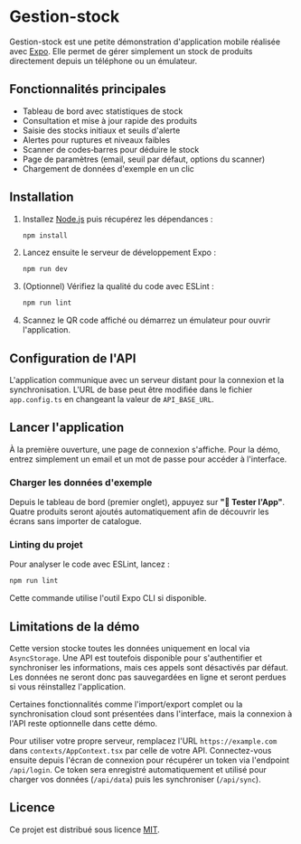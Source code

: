 # Gestion-stock

Gestion-stock est une petite démonstration d'application mobile réalisée avec [Expo](https://expo.dev/). Elle permet de gérer simplement un stock de produits directement depuis un téléphone ou un émulateur.

## Fonctionnalités principales

- Tableau de bord avec statistiques de stock
- Consultation et mise à jour rapide des produits
- Saisie des stocks initiaux et seuils d'alerte
- Alertes pour ruptures et niveaux faibles
- Scanner de codes‑barres pour déduire le stock
- Page de paramètres (email, seuil par défaut, options du scanner)
- Chargement de données d'exemple en un clic

## Installation

1. Installez [Node.js](https://nodejs.org/) puis récupérez les dépendances :
   ```bash
   npm install
   ```
2. Lancez ensuite le serveur de développement Expo :
   ```bash
   npm run dev
   ```
3. (Optionnel) Vérifiez la qualité du code avec ESLint :
   ```bash
   npm run lint
   ```

3. Scannez le QR code affiché ou démarrez un émulateur pour ouvrir l'application.

## Configuration de l'API

L'application communique avec un serveur distant pour la connexion et la
synchronisation. L'URL de base peut être modifiée dans le fichier
`app.config.ts` en changeant la valeur de `API_BASE_URL`.

## Lancer l'application

À la première ouverture, une page de connexion s'affiche. Pour la démo, entrez simplement un email et un mot de passe pour accéder à l'interface.

### Charger les données d'exemple

Depuis le tableau de bord (premier onglet), appuyez sur **"🎯 Tester l'App"**. Quatre produits seront ajoutés automatiquement afin de découvrir les écrans sans importer de catalogue.

### Linting du projet

Pour analyser le code avec ESLint, lancez :

```bash
npm run lint
```
Cette commande utilise l'outil Expo CLI si disponible.

## Limitations de la démo

Cette version stocke toutes les données uniquement en local via `AsyncStorage`. Une API est toutefois disponible pour s'authentifier et synchroniser les informations, mais ces appels sont désactivés par défaut. Les données ne seront donc pas sauvegardées en ligne et seront perdues si vous réinstallez l'application.

Certaines fonctionnalités comme l'import/export complet ou la synchronisation cloud sont présentées dans l'interface, mais la connexion à l'API reste optionnelle dans cette démo.

Pour utiliser votre propre serveur, remplacez l'URL `https://example.com` dans `contexts/AppContext.tsx` par celle de votre API. Connectez-vous ensuite depuis l'écran de connexion pour récupérer un token via l'endpoint `/api/login`. Ce token sera enregistré automatiquement et utilisé pour charger vos données (`/api/data`) puis les synchroniser (`/api/sync`).

## Licence

Ce projet est distribué sous licence [MIT](LICENSE).

